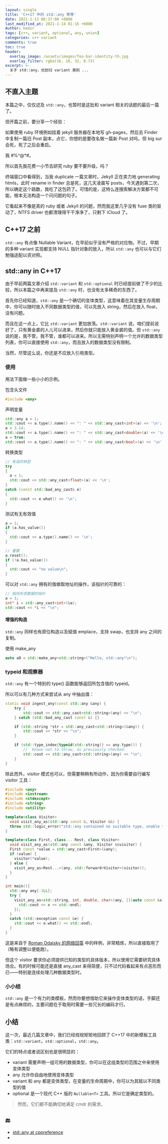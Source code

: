 ```yaml
---
layout: single
title: 'C++17 中的 std::any 等等'
date: 2021-1-13 06:37:00 +0800
last_modified_at: 2021-1-14 01:16 +0800
Author: hedzr
tags: [c++, variant, optional, any, union]
categories: c++ variant
comments: true
toc: true
header:
  overlay_image: /assets/images/foo-bar-identity-th.jpg
  overlay_filter: rgba(16, 16, 32, 0.73)
excerpt: >-
  关于 std::any，也划归 variant 类别 ...
---
```




## 不直入主题

本篇之中，仅仅述及 `std::any`，也暂时是这批和 variant 相关的话题的最后一篇了。

但开篇之前，要分享一个经验：

如果使用 ruby 环境例如挂着 jekyll 服务器在本地写 gh-pages，然后去 Finder 中复制一篇旧 Post 副本，点它，你想的是要改名做一篇新 Post 对吗，但 big sur 会死，死了之后会重启。

我 #%^@*#。

所以首先我花费一小节去研究 ruby 要不要升级，吗？

终端窗口中看得到，当我 duplicate 一篇文章时，Jekyll 正在卖力地 generating htmls，此时 rename in finder 总是死，这几天凌晨写 posts，今天遇到第二次，所以确定这个路数，我吃了这包药了。可惜的是，这特么连搜索解决方案都不可能，根本无法构造一个问问题的句子。

它看起来不像是真的 ruby 或者 Jekyll 的问题，然而我这里几乎没有 fuse 类的驱动了，NTFS driver 也都清理得干干净净了，只剩下 iCloud 了。





## C++17 之前



`std::any` 有点像 Nullable Variant，在早前似乎没有严格的对应物。不过，早期的多种 variant 实现都支持 NULL 指针对象的放入，所以 `std::any` 也可以与它们勉强适配以资对照。





## std::any in C++17

由于早前两篇文章介绍 `std::variant` 和 `std::optional` 时已经提前做了不少的比较，所以本篇之中再来提及 `std::any` 时，也没有太多稀奇的东西了。

首先你已经知道，`std::any` 是一个确切的变体类型，这意味着在其变量生存周期中，你可以随时放入不同数据类型的值，可以先放入 string，然后在放入 float，没有问题。

而且在这一点上，它比 `std::variant` 更加放荡。`std::variant` 说，咱们提前说好了，只有黄金裘的人儿可以进来，然后你就只能放入黄金裘的值。但 `std::any` 说的是，我不管，我不管，谁都可以进来。所以无需特别声明一个允许的数据类型列表，你可以直接使用 `std::any`，而且放入的数据类型没有限制。

当然，尽管这么说，你还是不应放入引用类型。



### 使用

用法下面做一些小小的示例。

包含头文件

```cpp
#include <any>
```

声明变量

```cpp
std::any a = 1;
std::cout << a.type().name() << ": " << std::any_cast<int>(a) << '\n';
a = 3.14;
std::cout << a.type().name() << ": " << std::any_cast<double>(a) << '\n';
a = true;
std::cout << a.type().name() << ": " << std::any_cast<bool>(a) << '\n';
```

转换类型

```cpp
// 有误的转型
try
{
  a = 1;
  std::cout << std::any_cast<float>(a) << '\n';
}
catch (const std::bad_any_cast& e)
{
  std::cout << e.what() << '\n';
}
```

测试有无有效值

```cpp
a = 1;
if (a.has_value())
{
  std::cout << a.type().name() << '\n';
}

// 重置
a.reset();
if (!a.has_value())
{
  std::cout << "no value\n";
}
```

可以对 `std::any` 拥有的值做取地址的操作，该指针的可靠的：

```cpp
// 指向所含数据的指针
a = 1;
int* i = std::any_cast<int>(&a);
std::cout << *i << "\n";
```

#### 增强的构造

`std::any` 同样也有原位构造以及赋值 emplace，支持 swap，也支持 any 之间的复制。

使用 make_any

```cpp
auto a0 = std::make_any<std::string>("Hello, std::any!\n");
```



### typeid 和观察器

`std::any` 有一个特别的 type() 函数能够返回所包含值的 typeid。

所以可以有几种方式来尝试从 any 中抽出值：

```cpp
static void ingest_any(const std::any &any) {
    try {
        std::cout << std::any_cast<std::string>(any) << "\n";
    } catch (std::bad_any_cast const &) {}

    if (std::string *str = std::any_cast<std::string>(&any)) {
        std::cout << *str << "\n";
    }

    if (std::type_index{typeid(std::string)} == any.type()) {
        //  Known not to throw, as previously checked.
        std::cout << std::any_cast<std::string>(any) << "\n";
    }
}
```

除此而外，visitor 模式也可以，但需要稍稍有所动作，因为你需要自行编写 visitor 工具：

```cpp
#include <any>
#include <iostream>
#include <stdexcept>
#include <string>
#include <utility>

template<class Visitor>
  void visit_any_as(std::any const &, Visitor &&) {
  throw std::logic_error("std::any contained no suitable type, unable to visit");
}

template<class First, class... Rest, class Visitor>
  void visit_any_as(std::any const &any, Visitor &&visitor) {
  First const *value = std::any_cast<First>(&any);
  if (value) {
    visitor(*value);
  } else {
    visit_any_as<Rest...>(any, std::forward<Visitor>(visitor));
  }
}

int main(){
  std::any any{-1LL};
  try {
    visit_any_as<std::string, int, double, char>(any, [](auto const &x) {
      std::cout << x << std::endl;
    });
  }
  catch (std::exception const &e) {
    std::cout << e.what() << std::endl;
  }
}
```

这是来自于 [Roman Odaisky 的网络回答](https://codereview.stackexchange.com/a/238912) 中的样例，非常精炼，所以直接取用了（略有调整以便能跑）。

但这个 visitor 要求你必须提供已知的类型的具体版本，所以使用它需要研究具体场合。有的时候可能还是直接 any_cast 来得简便，只不过代码看起来有点恶形而已——特别是连续处理几种数据类型时。





### 小小结

`std::any` 是一个有力的类模板，然而你要想借助它来操作变体类型的话，手脚还是有点麻烦的，主要问题在于取用时需要一些冗长的编码才行。

## 小结

这一次，最近几篇文章中，我们已经规规矩矩地回顾了 C++17 中的新模板工具类：`std::variant`，`std::optional`，`std::any`。

它们的特点或者说区别也是很明显的：

- variant 需要声明一组可用的数据类型，你可以在这组类型的范围之中来使用变体类型
- any 允许你自由地使用变体类型
- variant 和 any 都是变体类型，在变量的生命周期中，你可以为其赋以不同类型的值
- optional 是一个现代 C++ 版的 `Nullable<T>` 工具。所以它是确定类型的。

> 然而，它们都不能确切地满足 cmdr 的需求。



## :end:

- [std::any at cppreference](https://zh.cppreference.com/w/cpp/utility/any)
-  







